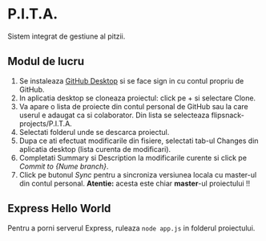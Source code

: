 # P.I.T.A.
Sistem integrat de gestiune al pitzii.

## Modul de lucru

1. Se instaleaza [GitHub Desktop](https://desktop.github.com/) si se face sign in cu contul propriu de GitHub.
2. In aplicatia desktop se cloneaza proiectul: click pe + si selectare Clone.
3. Va apare o lista de proiecte din contul personal de GitHub sau la care userul e adaugat ca si colaborator. Din lista se selecteaza flipsnack-projects/P.I.T.A.
5. Selectati folderul unde se descarca proiectul.
6. Dupa ce ati efectuat modificarile din fisiere, selectati tab-ul Changes din aplicatia desktop (lista curenta de modificari).
7. Completati Summary si Description la modificarile curente si click pe *Commit to {Nume branch}*.
8. Click pe butonul *Sync* pentru a sincroniza versiunea locala cu master-ul din contul personal. **Atentie:** acesta este chiar **master**-ul proiectului !!


## Express Hello World

Pentru a porni serverul Express, ruleaza `node app.js` in folderul proiectului.
